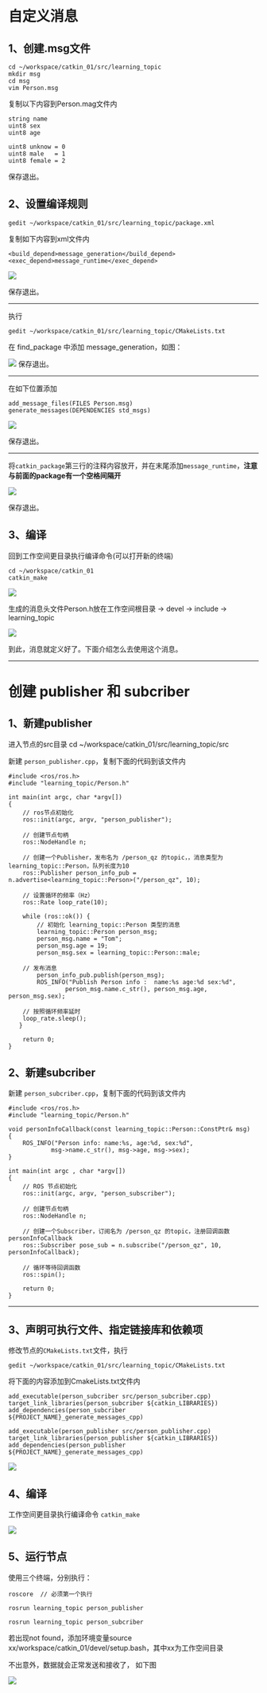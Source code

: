 
# 自定义消息 #
## 1、创建.msg文件 ##
	
	cd ~/workspace/catkin_01/src/learning_topic
	mkdir msg
	cd msg
	vim Person.msg

复制以下内容到Person.mag文件内

	string name
	uint8 sex
	uint8 age
	
	uint8 unknow = 0
	uint8 male   = 1
	uint8 female = 2

保存退出。

## 2、设置编译规则 ##
	
	gedit ~/workspace/catkin_01/src/learning_topic/package.xml

复制如下内容到xml文件内

	<build_depend>message_generation</build_depend>
  	<exec_depend>message_runtime</exec_depend>


![](https://github.com/QzGithub0617/ROS/blob/bca386323ad81f43eedc559a4dc76a25fbfa1de1/3/1.png)

保存退出。

----------
执行

	gedit ~/workspace/catkin_01/src/learning_topic/CMakeLists.txt
	
在 find\_package 中添加 message_generation，如图：

![](3/2.png)
保存退出。

----------


在如下位置添加

	add_message_files(FILES Person.msg)
	generate_messages(DEPENDENCIES std_msgs)

![](3/3.png)

保存退出。

----------


将`catkin_package`第三行的注释内容放开，并在末尾添加`message_runtime`，**注意与前面的package有一个空格间隔开**

![](3/4.png)

保存退出。


## 3、编译 ##

回到工作空间更目录执行编译命令(可以打开新的终端)

	cd ~/workspace/catkin_01
	catkin_make

![](3/5.png)

生成的消息头文件Person.h放在工作空间根目录 -> devel -> include  -> learning_topic

![](3/6.png)



到此，消息就定义好了。下面介绍怎么去使用这个消息。

----------

# 创建 publisher 和 subcriber #

## 1、新建publisher ##

进入节点的src目录
	cd  ~/workspace/catkin_01/src/learning_topic/src

新建 `person_publisher.cpp`，复制下面的代码到该文件内

    #include <ros/ros.h>
	#include "learning_topic/Person.h"
	
	int main(int argc, char *argv[])
	{
	    // ros节点初始化
	    ros::init(argc, argv, "person_publisher");
	
	    // 创建节点句柄
	    ros::NodeHandle n;

	    // 创建一个Publisher，发布名为 /person_qz 的topic，，消息类型为learning_topic::Person，队列长度为10
	    ros::Publisher person_info_pub = n.advertise<learning_topic::Person>("/person_qz", 10);
	
	    // 设置循环的频率（Hz）
	    ros::Rate loop_rate(10);
	
	    while (ros::ok()) {
	        // 初始化 learning_topic::Person 类型的消息
	        learning_topic::Person person_msg;
	        person_msg.name = "Tom";
	        person_msg.age = 19;
	        person_msg.sex = learning_topic::Person::male;
	
		// 发布消息
	        person_info_pub.publish(person_msg);
	        ROS_INFO("Publish Person info :  name:%s age:%d sex:%d", 
	                person_msg.name.c_str(), person_msg.age, person_msg.sex);
	        
		// 按照循环频率延时
		loop_rate.sleep();
	   }
	
	    return 0;
	}

## 2、新建subcriber ##

新建 `person_subcriber.cpp`，复制下面的代码到该文件内
	
	#include <ros/ros.h>
	#include "learning_topic/Person.h"

	void personInfoCallback(const learning_topic::Person::ConstPtr& msg)
	{
	    ROS_INFO("Person info: name:%s, age:%d, sex:%d",
	            msg->name.c_str(), msg->age, msg->sex);
	}
	
	int main(int argc , char *argv[])
	{
	    // ROS 节点初始化
	    ros::init(argc, argv, "person_subscriber");
	
	    // 创建节点句柄
	    ros::NodeHandle n;
	
	    // 创建一个Subscriber，订阅名为 /person_qz 的topic，注册回调函数 personInfoCallback
	    ros::Subscriber pose_sub = n.subscribe("/person_qz", 10, personInfoCallback);
	
	    // 循环等待回调函数
	    ros::spin();
 
	    return 0;
	}


----------
## 3、声明可执行文件、指定链接库和依赖项 ##

修改节点的`CMakeLists.txt`文件，执行

	gedit ~/workspace/catkin_01/src/learning_topic/CMakeLists.txt

将下面的内容添加到CmakeLists.txt文件内

	add_executable(person_subcriber src/person_subcriber.cpp)
	target_link_libraries(person_subcriber ${catkin_LIBRARIES})
	add_dependencies(person_subcriber ${PROJECT_NAME}_generate_messages_cpp)
	
	add_executable(person_publisher src/person_publisher.cpp)
	target_link_libraries(person_publisher ${catkin_LIBRARIES})
	add_dependencies(person_publisher ${PROJECT_NAME}_generate_messages_cpp)

![](3/7.png)

## 4、编译 ##

工作空间更目录执行编译命令 `catkin_make`

![](3/8.png)

## 5、运行节点 ##

使用三个终端，分别执行：

	roscore  // 必须第一个执行
	
	rosrun learning_topic person_publisher

	rosrun learning_topic person_subcriber



若出现not found，添加环境变量source xx/workspace/catkin_01/devel/setup.bash，其中xx为工作空间目录

不出意外，数据就会正常发送和接收了， 如下图

![](3/9.png)




